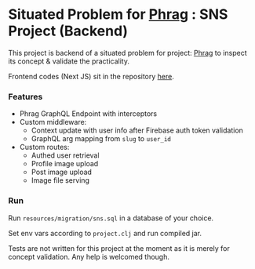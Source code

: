 # Situated Problem for [Phrag](https://github.com/ykskb/phrag) : SNS Project (Backend)

This project is backend of a situated problem for project: [Phrag](https://github.com/ykskb/phrag) to inspect its concept & validate the practicality.

Frontend codes (Next JS) sit in the repository [here](https://github.com/ykskb/situated-sns-frontend).

### Features

- Phrag GraphQL Endpoint with interceptors
- Custom middleware:
  - Context update with user info after Firebase auth token validation
  - GraphQL arg mapping from `slug` to `user_id`
- Custom routes:
  - Authed user retrieval
  - Profile image upload
  - Post image upload
  - Image file serving

### Run

Run `resources/migration/sns.sql` in a database of your choice.

Set env vars according to `project.clj` and run compiled jar.

Tests are not written for this project at the moment as it is merely for concept validation. Any help is welcomed though.
